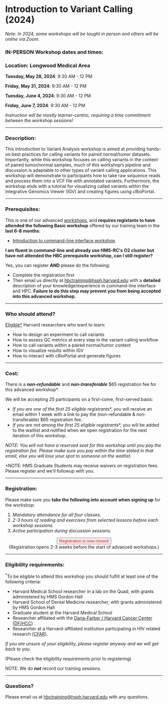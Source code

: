 # Introduction to Variant Calling (2024)

*Note: In 2024, some workshops will be taught in person and others will be online via Zoom.*

### **IN-PERSON Workshop dates and times:**
### **Location: Longwood Medical Area**

**Tuesday, May 28, 2024**: 9:30 AM - 12 PM

**Friday, May 31, 2024**: 9:30 AM - 12 PM

**Tuesday, June 4, 2024**: 9:30 AM - 12 PM

**Friday, June 7, 2024**: 9:30 AM - 12 PM

_Instruction will be mostly learner-centric, requiring a time commitment between the workshop sessions!_

<!-- This content will not appear in the rendered Markdown -->
<!-- Note: Workshop dates and times are subject to change -->

---

### **Description:**

This Introduction to Variant Analysis workshop is aimed at providing hands-on best practices for calling variants for paired normal/tumor datasets. Importantly, while this workshop focuses on calling variants in the context of paired tumor/normal samples, much of this workshop’s pipeline and discussion is adaptable to other types of variant calling applications. This workshop will demonstrate to participants how to take raw sequence reads and process them into a VCF file with annotated variants. Furthermore, the workshop ends with a tutorial for visualizing called variants within the Integrative Genomics Viewer (IGV) and creating figures using cBioPortal.

---

### **Prerequisites:**

This is one of our advanced [workshops](https://hbctraining.github.io/main/), and **requires registants to have attended the following Basic workshop** offered by our training team in the **last 6-8 months**:  

- [Introduction to command-line interface workshop ](https://hbctraining.github.io/main/registrations/AllFunders_Intro_to_Shell)

**I am fluent in command-line and already use HMS-RC's O2 cluster but have not attended the HBC prerequisite workshop, can I still register?**

Yes, you can register **AND** please do the following:

- Complete the registration first
- Then email us directly at hbctraining@hsph.harvard.edu with a **detailed** description of your knowledge/experience in command-line interface and HPC. **Failure to do this step may prevent you from being accepted into this advanced workshop.**

---

### **Who should attend?**

[Eligible*](#eligibility-requirements) Harvard researchers who want to learn: 

- How to design an experiment to call variants
- How to assess QC metrics at every step in the variant calling workflow
- How to call variants within a paired normal/tumor context
- How to visualize results within IGV
- How to interact with cBioPortal and generate figures

---

### **Cost:**

There is a ***non-refundable*** and ***non-transferable*** $65 registration fee for this advanced workshop*.

We will be accepting 25 participants on a first-come, first-served basis:

- **If you are one of the first 25 eligible* registrants**, you will receive an email within 1 week with a link to pay the (non-refundable & non-transferable) $65 registration fee. 
- **If you are not among the first 25 eligible* registrants**, you will be added to the waitlist and notified when we open registration for the next iteration of this workshop.

*NOTE: You will not have a reserved seat for this workshop until you pay the registration fee. Please make sure you pay within the time stated in that email, else you will lose your spot to someone on the waitlist.*

*NOTE: HMS Graduate Students may receive waivers on registration fees. Please register and we'll followup with you.


---

### **Registration:**

Please make sure you **take the following into account when signing up** for the workshop:

1. _Mandatory attendance for all four classes._
2. _2-3 hours of reading and exercises from selected lessons before each workshop sessions._
3. _Active participation during discussion sessions._

<div style="text-align:center">
	 <a><button name="button" style = "color: red" >Registration is now closed!</button></a>
</div>

<div style="text-align:center">
(Registration opens 2-3 weeks before the start of advanced workshops.)
</div>

<!--
<div style="text-align:center">
	 <a><button name="button" style = "color: blue" onclick="location.href='https://harvard.az1.qualtrics.com/jfe/form/SV_71DktmmhwO6zeDQ'">Click here to Register!</button></a>
</div>

<div style="text-align:center">
	 (Please check the eligibility requirements below prior to registering)
</div> -->

<!-- This content will not appear in the rendered Markdown -->

<!-- 
<div style="text-align:center">
	 (Please check the eligibility requirements below prior to registering) --> 
---

### **Eligibility requirements:**

<sup>*</sup>To be eligible to attend this workshop you should fulfill at least one of the following criteria:

- Harvard Medical School researcher in a lab on the Quad, with grants administered by HMS Gordon Hall
- Harvard School of Dental Medicine researcher, with grants administered by HMS Gordon Hall
- Graduate student at the Harvard Medical School
- Researcher affiliated with the [Dana-Farber / Harvard Cancer Center (DF/HCC](https://www.dfhcc.harvard.edu))
- Researcher at a Harvard-affiliated institution participating in HIV related research [(CFAR)](https://cfar.globalhealth.harvard.edu/).


*If you are unsure of your eligibility, please register anyway and we will get back to you.*

(Please check the eligibility requirements prior to registering)

NOTE: We do ***not*** record our training sessions. 

---

### **Questions?**

Please email us at hbctraining@hsph.harvard.edu with any questions.
